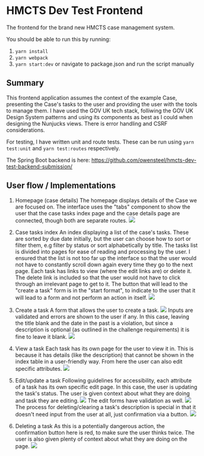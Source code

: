 # HMCTS Dev Test Frontend

The frontend for the brand new HMCTS case management system.

You should be able to run this by running:

1. `yarn install`
2. `yarn webpack`
3. `yarn start:dev` or navigate to package.json and run the script manually

## Summary

This frontend application assumes the context of the example Case, presenting the Case's tasks to the user and providing the user with the tools to manage them.
I have used the GOV UK tech stack, folliwing the GOV UK Design System patterns and using its components as best as I could when designing the Nunjucks views.
There is error handling and CSRF considerations.

For testing, I have written unit and route tests. These can be run using `yarn test:unit` and `yarn test:routes` respectively.

The Spring Boot backend is here: https://github.com/owensteel/hmcts-dev-test-backend-submission/

## User flow / Implementations

1. Homepage (case details)
   The homepage displays details of the Case we are focused on. The interface uses the "tabs" component to show the user that the case tasks index page and the case details page are connected, though both are separate routes.
   ![](./readmeScreenshots/home.png)

2. Case tasks index
   An index displaying a list of the case's tasks. These are sorted by due date initially, but the user can choose how to sort or filter them, e.g filter by status or sort alphabetically by title.
   The tasks list is divided into pages for ease of reading and processing by the user. I ensured that the list is not too far up the interface so that the user would not have to constantly scroll down again every time they go to the next page.
   Each task has links to view (where the edit links are) or delete it. The delete link is included so that the user would not have to click through an irrelevant page to get to it.
   The button that will lead to the "create a task" form is in the "start format", to indicate to the user that it will lead to a form and not perform an action in itself.
   ![](./readmeScreenshots/tasks_index.png)

3. Create a task
   A form that allows the user to create a task.
   ![](./readmeScreenshots/tasks_create_1.png)
   Inputs are validated and errors are shown to the user if any. In this case, leaving the title blank and the date in the past is a violation, but since a description is optional (as outlined in the challenge requirements) it is fine to leave it blank.
   ![](./readmeScreenshots/tasks_create_2.png)

4. View a task
   Each task has its own page for the user to view it in. This is because it has details (like the description) that cannot be shown in the index table in a user-friendly way. From here the user can also edit specific attributes.
   ![](./readmeScreenshots/task_view.png)

5. Edit/update a task
   Following guidelines for accessibility, each attribute of a task has its own specific edit page. In this case, the user is updating the task's status. The user is given context about what they are doing and task they are editing.
   ![](./readmeScreenshots/task_edit_1.png)
   The edit forms have validation as well.
   ![](./readmeScreenshots/task_edit_2.png)
   The process for deleting/clearing a task's description is special in that it doesn't need input from the user at all, just confirmation via a button.
   ![](./readmeScreenshots/task_edit_3.png)

6. Deleting a task
   As this is a potentially dangerous action, the confirmation button here is red, to make sure the user thinks twice. The user is also given plenty of context about what they are doing on the page.
   ![](./readmeScreenshots/task_delete.png)

